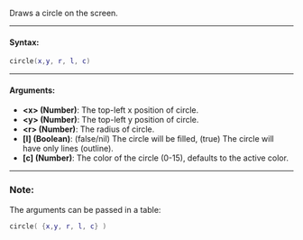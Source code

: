 Draws a circle on the screen.

---

#### Syntax:
```lua
circle(x,y, r, l, c)
```

---

#### Arguments:

* **<x\> (Number)**: The top-left x position of circle.
* **<y\> (Number)**: The top-left y position of circle.
* **<r\> (Number)**: The radius of circle.
* **[l] (Boolean)**: (false/nil) The circle will be filled, (true) The circle will have only lines (outline).
* **[c] (Number)**: The color of the circle (0-15), defaults to the active color.

---

### Note:

The arguments can be passed in a table:
```lua
circle( {x,y, r, l, c} )
```